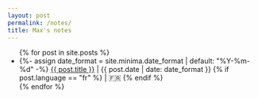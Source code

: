 ```yaml
---
layout: post
permalink: /notes/
title: Max's notes
---
```


<ul>
  {% for post in site.posts %}
    <li>
      {%- assign date_format = site.minima.date_format | default: "%Y-%m-%d" -%}
      <a href="{{ post.url }}">{{ post.title }}</a> | <span class="post-meta">{{ post.date | date: date_format }}</span>
      {% if post.language == "fr" %}
        | <span class="post-meta">🇫🇷 </span>
      {% endif %}
    </li>
  {% endfor %}
</ul>
